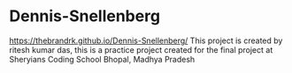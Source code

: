 # Dennis-Snellenberg
https://thebrandrk.github.io/Dennis-Snellenberg/
This project is created by ritesh kumar das, this is a practice project created for the final project at Sheryians Coding School Bhopal, Madhya Pradesh
